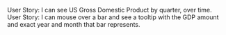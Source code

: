 User Story: I can see US Gross Domestic Product by quarter, over time.
User Story: I can mouse over a bar and see a tooltip with the GDP amount and exact year and month that bar represents.
